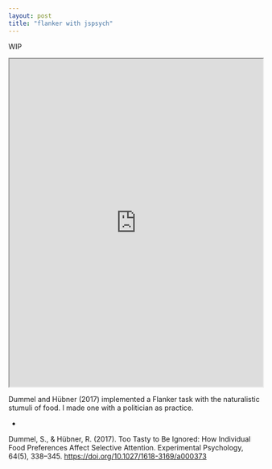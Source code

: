 ```yaml
---
layout: post
title: "flanker with jspsych"
---
```

WIP

<iframe src="https://liqiantay.github.io/random-jspsych/" style="width:100%; height:650px;" ></iframe> 

Dummel and Hübner (2017) implemented a Flanker task with the naturalistic stumuli of food. I made one with a politician as practice.

-
Dummel, S., & Hübner, R. (2017). Too Tasty to Be Ignored: How Individual Food Preferences Affect Selective Attention. Experimental Psychology, 64(5), 338–345. https://doi.org/10.1027/1618-3169/a000373
